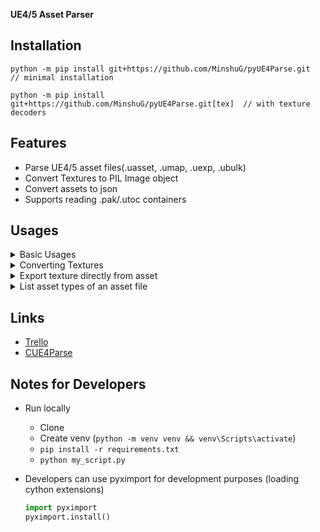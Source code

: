 **UE4/5 Asset Parser**

<!-- ~[![pypi](https://img.shields.io/pypi/v/ue4parse.svg)](https://pypi.python.org/pypi/ue4parse) -->

## Installation
    python -m pip install git+https://github.com/MinshuG/pyUE4Parse.git  // minimal installation

    python -m pip install git+https://github.com/MinshuG/pyUE4Parse.git[tex]  // with texture decoders

## Features
* Parse UE4/5 asset files(.uasset, .umap, .uexp, .ubulk)
* Convert Textures to PIL Image object
* Convert assets to json
* Supports reading .pak/.utoc containers


## Usages

<details>
<summary>Basic Usages</summary>

```python
from UE4Parse.Assets.Objects.FGuid import FGuid
from UE4Parse.Provider import DefaultFileProvider, MappingProvider
from UE4Parse.Versions import EUEVersion, VersionContainer
from UE4Parse.Encryption import FAESKey

import logging

logging.getLogger("UE4Parse").setLevel(logging.INFO)  # set logging level

path = r"C:\Program Files\Epic Games\Fortnite\FortniteGame\Content\Paks"

aeskeys = {
    FGuid(0,0,0,0): FAESKey("0xFE478B39DF1B1D4E8D8DFD38272F216DBE933E7F80ADCC45DC4108D70428F37D"),
}

import gc; gc.disable() # temporarily disabling garbage collector gives a huge performance boost

provider = DefaultFileProvider(path, VersionContainer(EUEVersion.LATEST))
provider.initialize()
provider.submit_keys(aeskeys)  # mount files

provider.load_localization("fr")

gc.enable() # enable garbage collector again

provider.mappings = MappingProvider("path/to/mappings.usmap")

package_path = 'FortniteGame/Content/Animation/Game/MainPlayer/Skydive/ParaGlide/MechanicalEngineer/BS_MechanicalEngineer_Into_NoPack_GLIDER'

package = provider.try_load_package(package_path)
if package is not None:
    package_dict = package.get_dict() # get json serializable dict

    # write package_dict to json
    import json
    with open('something.json', 'w') as f:
        json.dump(package_dict, f, indent=4)
```
</details>

<details>
<summary>Converting Textures</summary>

```python
if texture := package.find_export_of_type("Texture2D"):
    image = texture.decode()  # returns PIL Image object
    image.save("cool_image.png", "PNG")  # save image
    # for more information refer to https://pillow.readthedocs.io/en/stable/reference/Image.html?highlight=Image#PIL.Image.Image
```
</details>

<details>
<summary>Export texture directly from asset</summary>
For texture stored in multiple files, .uasset, .uexp, .ubulk.  
If .ubulk doesn't exist just remove it or pass None.

```python
import logging
import os

from UE4Parse.Assets.PackageReader import LegacyPackageReader
from UE4Parse.BinaryReader import BinaryStream
from UE4Parse.Versions import EUEVersion

logging.getLogger("UE4Parse").setLevel(logging.DEBUG)

asset = 'Textures/Planet_Gas_001_cc.uasset'

uasset = BinaryStream(asset)
uexp = BinaryStream(asset.replace('.uasset', '.uexp'))
ubulk = BinaryStream(asset.replace('.uasset', '.ubulk'))

reader = LegacyPackageReader(uasset, uexp, ubulk, version=EUEVersion.GAME_UE4_26)

texture = reader.find_export_of_type("Texture2D")
image = texture.decode()

image_path = 'texture.png'
image.save(image_path, 'PNG')

if os.path.exists(image_path):
  print(f'Exported image {image_path}')
```
</details>

<details>
<summary>List asset types of an asset file</summary>

```python
import logging

from UE4Parse.Assets.PackageReader import LegacyPackageReader
from UE4Parse.BinaryReader import BinaryStream
from UE4Parse.Versions import EUEVersion

logging.getLogger("UE4Parse").setLevel(logging.DEBUG)

asset = 'Textures/Planet_Gas_001_cc.uasset'
uasset = BinaryStream(asset)

reader = LegacyPackageReader(uasset, version=EUEVersion.GAME_UE4_26)

print('\n-- Types --')
for export_data in reader.ExportMap:
  print(export_data.type.string)
```
</details>

## Links

- [Trello](https://trello.com/b/yp0hx22L/pyue4parse)
- [CUE4Parse](https://github.com/FabianFG/CUE4Parse)

## Notes for Developers

- Run locally
  - Clone
  - Create venv (`python -m venv venv && venv\Scripts\activate`)
  - `pip install -r requirements.txt`
  - `python my_script.py`

- Developers can use pyximport for development purposes (loading cython extensions)

    ```python
    import pyximport
    pyximport.install()
    ```
